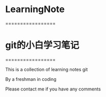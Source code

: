# LearningNote

=================
# git的小白学习笔记
=================

This is a collection of learning notes git

By a freshman in coding

Please contact me if you have any comments
